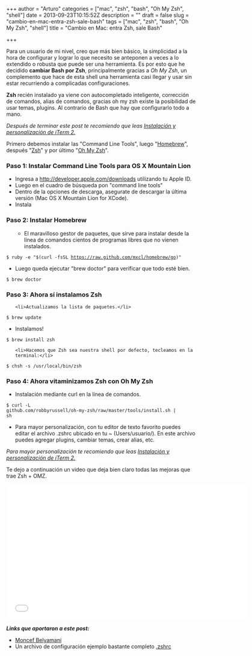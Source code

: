+++
author = "Arturo"
categories = ["mac", "zsh", "bash", "Oh My Zsh", "shell"]
date = 2013-09-23T10:15:52Z
description = ""
draft = false
slug = "cambio-en-mac-entra-zsh-sale-bash"
tags = ["mac", "zsh", "bash", "Oh My Zsh", "shell"]
title = "Cambio en Mac: entra Zsh, sale Bash"

+++

Para un usuario de mi nivel, creo que más bien básico, la simplicidad a la hora de configurar y lograr lo que necesito se anteponen a veces a lo extendido o robusta que puede ser una herramienta. Es por esto que he decidido **cambiar Bash por Zsh**, principalmente gracias a *Oh My Zsh*, un complemento que hace de esta shell una herramienta casi llegar y usar sin estar recurriendo a complicadas configuraciones.

**Zsh** recién instalado ya viene con autocompletado inteligente, corrección de comandos, alias de comandos, gracias oh my zsh existe la posibilidad de usar temas, plugins. Al contrario de Bash que hay que configurarlo todo a mano.

<em>Después de terminar este post te recomiendo que leas <a title="Instalar y personalizar iTerm 2" href="https://geek.cl/instalar-personalizar-iterm-2/">Instalación y personalización de iTerm 2.</a></em>

Primero debemos instalar las "Command Line Tools", luego "<a href="http://brew.sh/index_es.html" target="_blank">Homebrew</a>", después "<a href="http://www.zsh.org/" target="_blank">Zsh</a>" y por último "<a href="https://github.com/robbyrussell/oh-my-zsh" target="_blank">Oh My Zsh</a>".
### Paso 1: Instalar Command Line Tools para OS X Mountain Lion
<ul>
	<li>Ingresa a <a href="http://developer.apple.com/downloads">http://developer.apple.com/downloads</a> utilizando tu Apple ID.</li>
	<li>Luego en el cuadro de búsqueda pon "command line tools"</li>
	<li>Dentro de la opciones de descarga, asegurate de descargar la última versión (Mac OS X Mountain Lion for XCode).</li>
	<li>Instala</li>
</ul>
<h3>Paso 2: Instalar Homebrew</h3>
<ul>
<ul>
	<li>El maravilloso gestor de paquetes, que sirve para instalar desde la línea de comandos cientos de programas libres que no vienen instalados.</li>
</ul>
</ul>

<code>$ ruby -e "$(curl -fsSL https://raw.github.com/mxcl/homebrew/go)"</code>

<ul>
<li>Luego queda ejecutar "brew doctor" para verificar que todo esté bien.</li>

</ul>
<code>$ brew doctor</code>
<h3>Paso 3: Ahora sí instalamos Zsh</h3>
<ul>

	<li>Actualizamos la lista de paquetes.</li>
</ul>

<code>$ brew update</code>

<ul>
	<li>Instalamos!</li>
</ul>

<code>$ brew install zsh</code>
<ul>

	<li>Hacemos que Zsh sea nuestra shell por defecto, tecleamos en la terminal:</li>
</ul>

<code>$ chsh -s /usr/local/bin/zsh</code>

<h3>Paso 4: Ahora vitaminizamos Zsh con Oh My Zsh</h3>

<ul>
<li>Instalación mediante curl en la línea de comandos.</li>
</ul>

<code>$ curl -L github.com/robbyrussell/oh-my-zsh/raw/master/tools/install.sh | sh</code>

<ul>
<li>Para mayor personalización, con tu editor de texto favorito puedes editar el archivo .zshrc ubicado en tu ~ (Users/usuario/). En este archivo puedes agregar plugins, cambiar temas, crear alias, etc.</li>
</ul>

<em>Para mayor personalización te recomiendo que leas <a title="Instalar y personalizar iTerm 2" href="https://geek.cl/instalar-personalizar-iterm-2/">Instalación y personalización de iTerm 2.</a></em>

Te dejo a continuación un video que deja bien claro todas las mejoras que trae Zsh + OMZ.

<iframe src="//www.youtube-nocookie.com/embed/kuR0irUO9ak?rel=0" height="360" width="640" allowfullscreen="" frameborder="0"></iframe>

<strong><em>Links que aportaron a este post:</em></strong>

<ul>
<li><a href="http://www.moncefbelyamani.com/how-to-install-xcode-homebrew-git-rvm-ruby-on-mac/">Moncef Belyamani</a></li>

<li>Un archivo de configuración ejemplo bastante completo <a href="https://github.com/thomasfrivold/mydotfiles">.zshrc</a></li>
</ul>
